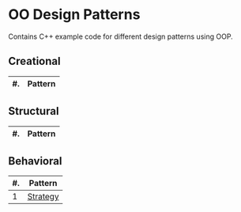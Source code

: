 # OO Design Patterns
Contains C++ example code for different design patterns using OOP.

## Creational
#. | Pattern
---|---

## Structural
#. | Pattern
---|---

## Behavioral
#. | Pattern
---|---
1 | [Strategy](./Strategy_Pattern.cpp)
